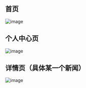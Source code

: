 ## 首页
![image](https://github.com/rinba/read-news-applet/assets/106224527/588dd526-c3d5-4a94-ab44-d0523bc069c1)
## 个人中心页
![image](https://github.com/rinba/read-news-applet/assets/106224527/bb857b7c-a7c4-4010-8bd0-3786956ad067)
## 详情页（具体某一个新闻）
![image](https://github.com/rinba/read-news-applet/assets/106224527/0e06fa80-6df6-4044-b049-9a892f7a53bf)

